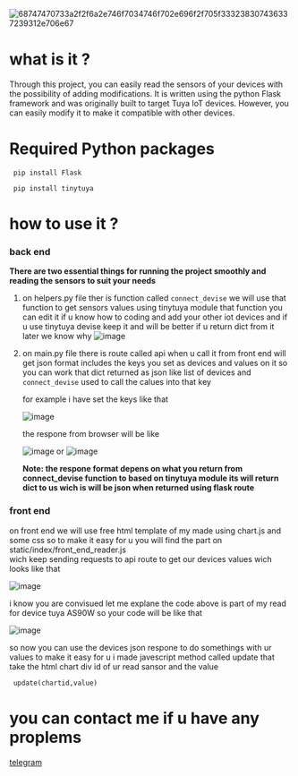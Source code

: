 ![68747470733a2f2f6a2e746f7034746f702e696f2f705f333238307436337239312e706e67](https://github.com/user-attachments/assets/a8575c85-5907-4a63-adb2-94f1613fc2ff)



# what is it ?
Through this project, you can easily read the sensors of your devices with the possibility of adding modifications. It is written using the python Flask framework and was originally built to target Tuya IoT devices. However, you can easily modify it to make it compatible with other devices.


# Required Python packages

 ```
  pip install Flask
  
  pip install tinytuya
 
```

# how to use it ?
  ### back end

   **There are two essential things for running the project smoothly and reading the sensors to suit your needs**
   1. on helpers.py file ther is function called ```connect_devise``` we will use that function to get sensors values using tinytuya module
   that function you can edit it if u know how to coding and add your other iot devices and if u use tinytuya devise keep it 
   and will be better if u return dict from it later we know why
    ![image](https://github.com/user-attachments/assets/b78c1301-758c-4816-8af7-06b421806c69)

  
   2. on main.py file there is route called api when u call it from front end will get json format includes the keys you set
      as devices and values on it so you can work that dict returned as json like list of devices and ```connect_devise``` used 
      to call the calues into that key

        for example i have set the keys like that
        
      ![image](https://github.com/user-attachments/assets/84150e4f-1164-4e38-8712-1b0305c9127c)


        
         the respone from browser will be like
           
         ![image](https://github.com/user-attachments/assets/9a80e0cf-f5f7-4c89-95a8-5bf636899b9a)
         or
         ![image](https://github.com/user-attachments/assets/86448d46-8cbb-4f26-aa63-5b59e3a9441a)



           


        **Note: the respone format depens on what you return from connect_devise function to based on tinytuya module its will return dict to us wich is will be json when returned using flask route**



  ### front end
   on front end we will use free html template of my made using chart.js and some css
   so to make it easy for u you will find the part on static/index/front_end_reader.js  
   wich keep sending requests to api route to get our devices values wich looks like that
     
   ![image](https://github.com/user-attachments/assets/e20ef63c-7122-4d8a-91d4-8e3aa97750d1)

  i know you are convisued let me explane
  the code above is part of my read for device tuya AS90W
  so your code will be like that
  
  ![image](https://github.com/user-attachments/assets/dfe82a61-4b41-48a2-b69b-8022cfc86e57)

  
  so now you can use the devices json respone to do somethings with ur values
  to make it easy for u i made  javescript method called update that take the html chart div id of ur read sansor 
  and the value

     update(chartid,value)


 

# you can contact me if u have any proplems 
  [telegram](https://t.me/WW0BB)

  
